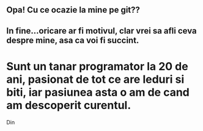## Opa! Cu ce ocazie la mine pe git??
## In fine...oricare ar fi motivul, clar vrei sa afli ceva despre mine, asa ca voi fi succint.

# Sunt un tanar programator la 20 de ani, pasionat de tot ce are leduri si biti, iar pasiunea asta o am de cand am descoperit curentul.
Din 


<!--
**sebisincari/sebisincari** is a ✨ _special_ ✨ repository because its `README.md` (this file) appears on your GitHub profile.

Here are some ideas to get you started:

- 🔭 I’m currently working on ...
- 🌱 I’m currently learning ...
- 👯 I’m looking to collaborate on ...
- 🤔 I’m looking for help with ...
- 💬 Ask me about ...
- 📫 How to reach me: ...
- 😄 Pronouns: ...
- ⚡ Fun fact: ...
-->
